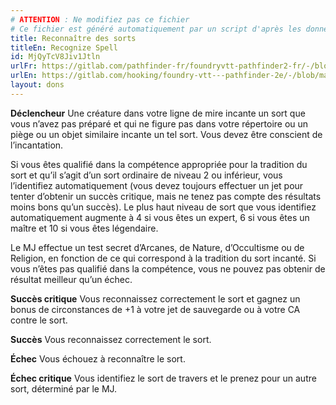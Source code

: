 ```yaml
---
# ATTENTION : Ne modifiez pas ce fichier
# Ce fichier est généré automatiquement par un script d'après les données du module Foundry VTT officiel et de sa traduction
title: Reconnaître des sorts
titleEn: Recognize Spell
id: MjQyTcV8Jiv1Jtln
urlFr: https://gitlab.com/pathfinder-fr/foundryvtt-pathfinder2-fr/-/blob/master/data/feats/MjQyTcV8Jiv1Jtln.htm
urlEn: https://gitlab.com/hooking/foundry-vtt---pathfinder-2e/-/blob/master/packs/data/feats.db/recognize-spell.json
layout: dons
---
```

**Déclencheur** Une créature dans votre ligne de mire incante un sort que vous n’avez pas préparé et qui ne figure pas dans votre répertoire ou un piège ou un objet similaire incante un tel sort. Vous devez être conscient de l’incantation.

Si vous êtes qualifié dans la compétence appropriée pour la tradition du sort et qu’il s’agit d’un sort ordinaire de niveau 2 ou inférieur, vous l’identifiez automatiquement (vous devez toujours effectuer un jet pour tenter d’obtenir un succès critique, mais ne tenez pas compte des résultats moins bons qu’un succès). Le plus haut niveau de sort que vous identifiez automatiquement augmente à 4 si vous êtes un expert, 6 si vous êtes un maître et 10 si vous êtes légendaire.

Le MJ effectue un test secret d’Arcanes, de Nature, d’Occultisme ou de Religion, en fonction de ce qui correspond à la tradition du sort incanté. Si vous n’êtes pas qualifié dans la compétence, vous ne pouvez pas obtenir de résultat meilleur qu’un échec.

**Succès critique** Vous reconnaissez correctement le sort et gagnez un bonus de circonstances de +1 à votre jet de sauvegarde ou à votre CA contre le sort.

**Succès** Vous reconnaissez correctement le sort.

**Échec** Vous échouez à reconnaître le sort.

**Échec critique** Vous identifiez le sort de travers et le prenez pour un autre sort, déterminé par le MJ.
